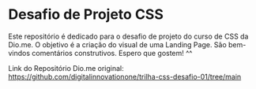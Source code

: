 # Desafio de Projeto CSS
Este repositório é dedicado para o desafio de projeto do curso de CSS da Dio.me. O objetivo é a criação do visual de uma Landing Page.
São bem-vindos comentários construtivos. Espero que gostem! ^^
  
Link do Repositório Dio.me original:
<https://github.com/digitalinnovationone/trilha-css-desafio-01/tree/main>
